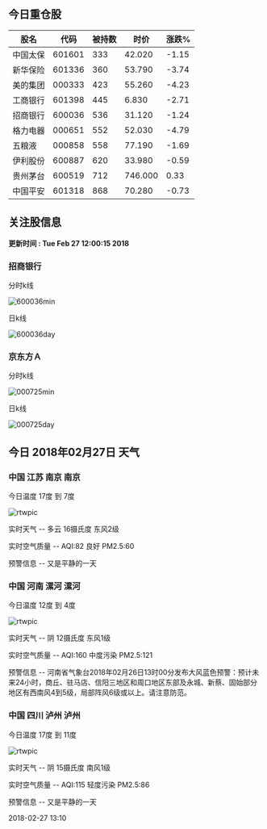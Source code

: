 
## 今日重仓股 

|股名|代码|被持数|时价|涨跌%|
|---|---|---|---|---|
|中国太保|601601|333|42.020|-1.15|
|新华保险|601336|360|53.790|-3.74|
|美的集团|000333|423|55.260|-4.23|
|工商银行|601398|445|6.830|-2.71|
|招商银行|600036|536|31.120|-1.24|
|格力电器|000651|552|52.030|-4.79|
|五粮液|000858|558|77.190|-1.69|
|伊利股份|600887|620|33.980|-0.59|
|贵州茅台|600519|712|746.000|0.33|
|中国平安|601318|868|70.280|-0.73|

## 关注股信息
**更新时间 : Tue Feb 27 12:00:15 2018**
### 招商银行 
分时k线

![600036min](http://image.sinajs.cn/newchart/min/n/sh600036.gif)

日k线

![600036day](http://image.sinajs.cn/newchart/daily/n/sh600036.gif)

### 京东方Ａ 
分时k线

![000725min](http://image.sinajs.cn/newchart/min/n/sz000725.gif)

日k线

![000725day](http://image.sinajs.cn/newchart/daily/n/sz000725.gif)
## 今日 2018年02月27日 天气
### 中国 江苏 南京 南京

今日温度 17度 到 7度

![rtwpic](http://app1.showapi.com/weather/icon/day/01.png)

实时天气 -- 多云 16摄氏度 东风2级

实时空气质量 -- AQI:82 良好 PM2.5:60

预警信息 -- 又是平静的一天
    
### 中国 河南 漯河 漯河

今日温度 12度 到 4度

![rtwpic](http://app1.showapi.com/weather/icon/day/02.png)

实时天气 -- 阴 12摄氏度 东风1级

实时空气质量 -- AQI:160 中度污染 PM2.5:121

预警信息 -- 河南省气象台2018年02月26日13时00分发布大风蓝色预警：预计未来24小时，商丘、驻马店、信阳三地区和周口地区东部及永城、新蔡、固始部分地区有西南风4到5级，局部阵风6级或以上。请注意防范。
    
### 中国 四川 泸州 泸州

今日温度 17度 到 11度

![rtwpic](http://app1.showapi.com/weather/icon/day/02.png)

实时天气 -- 阴 15摄氏度 南风1级

实时空气质量 -- AQI:115 轻度污染 PM2.5:86

预警信息 -- 又是平静的一天
    
2018-02-27 13:10